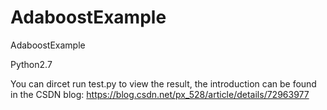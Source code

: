 # AdaboostExample
AdaboostExample

Python2.7

You can dircet run test.py to view the result, the introduction can be found in the CSDN blog:
https://blog.csdn.net/px_528/article/details/72963977
